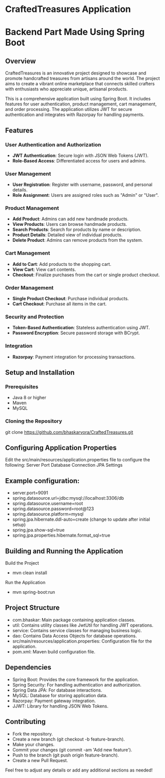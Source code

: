 # CraftedTreasures  Application
# Backend Part Made Using Spring Boot 

## Overview

CraftedTreasures is an innovative project designed to showcase and promote handcrafted treasures from artisans around the world. The project aims to create a vibrant online marketplace that connects skilled crafters with enthusiasts who appreciate unique, artisanal products.

This is a comprehensive application built using Spring Boot. It includes features for user authentication, product management, cart management, and order processing. The application utilizes JWT for secure authentication and integrates with Razorpay for handling payments.

## Features

### User Authentication and Authorization
- **JWT Authentication**: Secure login with JSON Web Tokens (JWT).
- **Role-Based Access**: Differentiated access for users and admins.

### User Management
- **User Registration**: Register with username, password, and personal details.
- **Role Assignment**: Users are assigned roles such as "Admin" or "User".

### Product Management
- **Add Product**: Admins can add new handmade products.
- **View Products**: Users can browse handmade products.
- **Search Products**: Search for products by name or description.
- **Product Details**: Detailed view of individual products.
- **Delete Product**: Admins can remove products from the system.

### Cart Management
- **Add to Cart**: Add products to the shopping cart.
- **View Cart**: View cart contents.
- **Checkout**: Finalize purchases from the cart or single product checkout.

### Order Management
- **Single Product Checkout**: Purchase individual products.
- **Cart Checkout**: Purchase all items in the cart.

### Security and Protection
- **Token-Based Authentication**: Stateless authentication using JWT.
- **Password Encryption**: Secure password storage with BCrypt.

### Integration
- **Razorpay**: Payment integration for processing transactions.

## Setup and Installation

### Prerequisites
- Java 8 or higher
- Maven
- MySQL

### Cloning the Repository

git clone https://github.com/bhaskarvora/CraftedTreasures.git


## Configuring Application Properties
Edit the src/main/resources/application.properties file to configure the following:
Server Port
Database Connection
JPA Settings
## Example configuration:


- server.port=9091
- spring.datasource.url=jdbc:mysql://localhost:3306/db
- spring.datasource.username=root
- spring.datasource.password=root@123
- spring.datasource.platform=mysql
- spring.jpa.hibernate.ddl-auto=create (change to update after initial setup)
- spring.jpa.show-sql=true
- spring.jpa.properties.hibernate.format_sql=true



## Building and Running the Application
Build the Project

- mvn clean install
  
Run the Application

- mvn spring-boot:run


## Project Structure
- com.bhaskar: Main package containing application classes.
- util: Contains utility classes like JwtUtil for handling JWT operations.
- service: Contains service classes for managing business logic.
- dao: Contains Data Access Objects for database operations.
- src/main/resources/application.properties: Configuration file for the application.
- pom.xml: Maven build configuration file.

## Dependencies
- Spring Boot: Provides the core framework for the application.
- Spring Security: For handling authentication and authorization.
- Spring Data JPA: For database interactions.
- MySQL: Database for storing application data.
- Razorpay: Payment gateway integration.
- JJWT: Library for handling JSON Web Tokens.

## Contributing
- Fork the repository.
- Create a new branch (git checkout -b feature-branch).
- Make your changes.
- Commit your changes (git commit -am 'Add new feature').
- Push to the branch (git push origin feature-branch).
- Create a new Pull Request.



Feel free to adjust any details or add any additional sections as needed!

